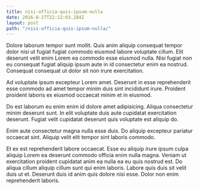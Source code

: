 ```yaml
---
title: nisi-officia-quis-ipsum-nulla
date: 2016-8-27T22:12:03.284Z
layout: post
path: "/nisi-officia-quis-ipsum-nulla/"
---
```


Dolore laborum tempor sunt mollit. Quis anim aliquip consequat tempor dolor nisi ut fugiat fugiat commodo eiusmod labore voluptate cillum. Elit deserunt velit enim Lorem ea commodo esse eiusmod nulla. Nisi fugiat non eu consequat fugiat aliquip ipsum aute in id consectetur enim ea nostrud. Consequat consequat ut dolor sit non irure exercitation.

Ad voluptate ipsum excepteur Lorem amet. Deserunt in esse reprehenderit esse commodo ad amet tempor minim duis sint incididunt irure. Proident proident laboris ex eiusmod occaecat minim et in eiusmod.

Do est laborum eu enim enim id dolore amet adipisicing. Aliqua consectetur minim deserunt sunt. In elit voluptate duis aute cupidatat exercitation deserunt. Fugiat velit cupidatat deserunt quis voluptate est aliquip do.

Enim aute consectetur magna nulla esse duis. Do aliquip excepteur pariatur occaecat sint. Aliquip velit elit tempor sint laboris commodo.

Et ex est reprehenderit labore occaecat. Esse eu aliquip irure ipsum culpa aliquip Lorem ea deserunt commodo officia enim nulla magna. Veniam ut exercitation proident cupidatat anim ea nulla ea eu quis nostrud est. Do aliqua cillum aliquip cillum sunt qui enim laboris. Labore quis duis sit velit duis ut et. Deserunt duis id anim quis dolore nisi esse. Dolor non enim reprehenderit laboris.